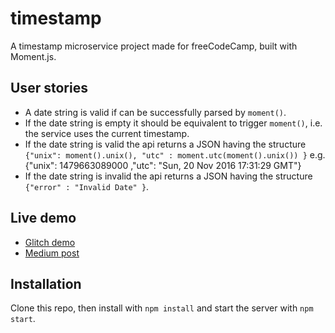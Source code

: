# timestamp

A timestamp microservice project made for freeCodeCamp, built with Moment.js.

## User stories
* A date string is valid if can be successfully parsed by `moment()`.
* If the date string is empty it should be equivalent to trigger `moment()`, i.e. the service uses the current timestamp.
* If the date string is valid the api returns a JSON having the structure
`{"unix": moment().unix(), "utc" : moment.utc(moment().unix()) }`
e.g. {"unix": 1479663089000 ,"utc": "Sun, 20 Nov 2016 17:31:29 GMT"}
* If the date string is invalid the api returns a JSON having the structure 
`{"error" : "Invalid Date" }`.

## Live demo
- [Glitch demo](https://jesuodz-timestamp.glitch.me/)
- [Medium post](https://medium.com/@jesuodz/building-a-timestamp-microservice-71a1645f09d9)

## Installation
Clone this repo, then install with `npm install` and start the server with `npm start`.
